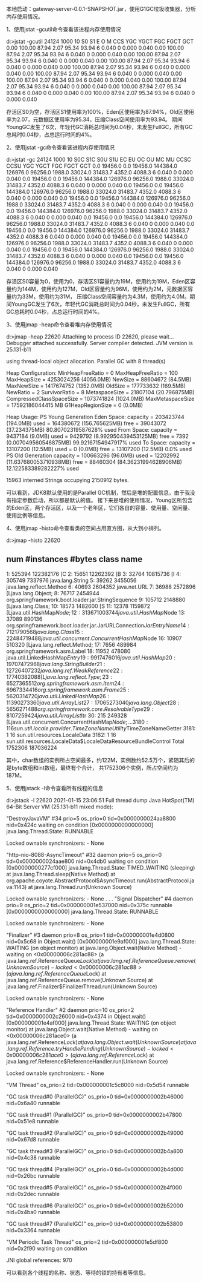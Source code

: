 本地启动：gateway-server-0.0.1-SNAPSHOT.jar，使用G1GC垃圾收集器，分析内存使用情况。

1、使用jstat -gcutil命令查看该进程内存使用情况

d:\>jstat -gcutil 24124 1000 10
  S0     S1     E      O      M     CCS    YGC     YGCT    FGC    FGCT     GCT
  0.00 100.00  87.94   2.07  95.34  93.94      6    0.040     0    0.000    0.040
  0.00 100.00  87.94   2.07  95.34  93.94      6    0.040     0    0.000    0.040
  0.00 100.00  87.94   2.07  95.34  93.94      6    0.040     0    0.000    0.040
  0.00 100.00  87.94   2.07  95.34  93.94      6    0.040     0    0.000    0.040
  0.00 100.00  87.94   2.07  95.34  93.94      6    0.040     0    0.000    0.040
  0.00 100.00  87.94   2.07  95.34  93.94      6    0.040     0    0.000    0.040
  0.00 100.00  87.94   2.07  95.34  93.94      6    0.040     0    0.000    0.040
  0.00 100.00  87.94   2.07  95.34  93.94      6    0.040     0    0.000    0.040
  0.00 100.00  87.94   2.07  95.34  93.94      6    0.040     0    0.000    0.040
  0.00 100.00  87.94   2.07  95.34  93.94      6    0.040     0    0.000    0.040
  
  存活区S0为空，存活区S1使用率为100%，Eden区使用率为87.94%，Old区使用率为2.07，元数据区使用率为95.34，压缩Class空间使用率为93.94。
  期间YoungGC发生了6次，年轻代GC消耗总时间为0.04秒，未发生FullGC，所有GC总耗时0.04秒，占总运行时间的4%。
  
  2、使用jstat -gc命令查看该进程内存使用情况
  
  d:\>jstat -gc 24124 1000 10
 S0C    S1C    S0U    S1U      EC       EU        OC         OU       MC     MU    CCSC   CCSU   YGC     YGCT    FGC    FGCT     GCT
 0.0   19456.0  0.0   19456.0 144384.0 126976.0  96256.0     1988.0   33024.0 31483.7 4352.0 4088.3      6    0.040   0      0.000    0.040
 0.0   19456.0  0.0   19456.0 144384.0 126976.0  96256.0     1988.0   33024.0 31483.7 4352.0 4088.3      6    0.040   0      0.000    0.040
 0.0   19456.0  0.0   19456.0 144384.0 126976.0  96256.0     1988.0   33024.0 31483.7 4352.0 4088.3      6    0.040   0      0.000    0.040
 0.0   19456.0  0.0   19456.0 144384.0 126976.0  96256.0     1988.0   33024.0 31483.7 4352.0 4088.3      6    0.040   0      0.000    0.040
 0.0   19456.0  0.0   19456.0 144384.0 126976.0  96256.0     1988.0   33024.0 31483.7 4352.0 4088.3      6    0.040   0      0.000    0.040
 0.0   19456.0  0.0   19456.0 144384.0 126976.0  96256.0     1988.0   33024.0 31483.7 4352.0 4088.3      6    0.040   0      0.000    0.040
 0.0   19456.0  0.0   19456.0 144384.0 126976.0  96256.0     1988.0   33024.0 31483.7 4352.0 4088.3      6    0.040   0      0.000    0.040
 0.0   19456.0  0.0   19456.0 144384.0 126976.0  96256.0     1988.0   33024.0 31483.7 4352.0 4088.3      6    0.040   0      0.000    0.040
 0.0   19456.0  0.0   19456.0 144384.0 126976.0  96256.0     1988.0   33024.0 31483.7 4352.0 4088.3      6    0.040   0      0.000    0.040
 0.0   19456.0  0.0   19456.0 144384.0 126976.0  96256.0     1988.0   33024.0 31483.7 4352.0 4088.3      6    0.040   0      0.000    0.040
 
 存活区S0容量为0，使用为0，存活区S1容量约为19M，使用约为19M，Eden区容量约为144M，使用约为127M，Old区容量约为96M，使用约为2M，元数据区容量约为33M，使用约为31M，
 压缩Class空间容量约为4.3M，使用约为4.0M。期间YoungGC发生了6次，年轻代GC消耗总时间为0.04秒，未发生FullGC，所有GC总耗时0.04秒，占总运行时间的4%。
 
 3、使用jmap -heap命令查看堆内存使用情况
 
 d:\>jmap -heap 22620
Attaching to process ID 22620, please wait...
Debugger attached successfully.
Server compiler detected.
JVM version is 25.131-b11

using thread-local object allocation.
Parallel GC with 8 thread(s)

Heap Configuration:
   MinHeapFreeRatio         = 0
   MaxHeapFreeRatio         = 100
   MaxHeapSize              = 4253024256 (4056.0MB)
   NewSize                  = 88604672 (84.5MB)
   MaxNewSize               = 1417674752 (1352.0MB)
   OldSize                  = 177733632 (169.5MB)
   NewRatio                 = 2
   SurvivorRatio            = 8
   MetaspaceSize            = 21807104 (20.796875MB)
   CompressedClassSpaceSize = 1073741824 (1024.0MB)
   MaxMetaspaceSize         = 17592186044415 MB
   G1HeapRegionSize         = 0 (0.0MB)

Heap Usage:
PS Young Generation
Eden Space:
   capacity = 203423744 (194.0MB)
   used     = 164380672 (156.765625MB)
   free     = 39043072 (37.234375MB)
   80.80702319587628% used
From Space:
   capacity = 9437184 (9.0MB)
   used     = 9429792 (8.992950439453125MB)
   free     = 7392 (0.007049560546875MB)
   99.92167154947917% used
To Space:
   capacity = 13107200 (12.5MB)
   used     = 0 (0.0MB)
   free     = 13107200 (12.5MB)
   0.0% used
PS Old Generation
   capacity = 100663296 (96.0MB)
   used     = 12202992 (11.637680053710938MB)
   free     = 88460304 (84.36231994628906MB)
   12.122583389282227% used

15963 interned Strings occupying 2150912 bytes.
 
 可以看到，JDK8默认使用的是Parallel GC机制，然后是堆的配置信息，由于我没有指定参数启动，所以都是默认的值。
 接下来是堆的使用情况，Young区所包含的Eden区，两个存活区，以及一个老年区，它们各自的容量、使用量、空闲量、使用比例等信息。
 
 4、使用jmap -histo命令查看类的空间占用直方图，从大到小排列。
 
 d:\>jmap -histo 22620

 num     #instances         #bytes  class name
----------------------------------------------
   1:        525394      122382176  [C
   2:         15651       12262392  [B
   3:         32764       10815736  [I
   4:        305749        7337976  java.lang.String
   5:         39262        3455056  java.lang.reflect.Method
   6:         40693        2604352  java.net.URL
   7:         36988        2572896  [Ljava.lang.Object;
   8:         76717        2454944  org.springframework.boot.loader.jar.StringSequence
   9:        105712        2148880  [Ljava.lang.Class;
  10:         18573        1482600  [S
  11:         12378        1159872  [Ljava.util.HashMap$Node;
  12:         31367        1003744  java.util.HashMap$Node
  13:         37089         890136  org.springframework.boot.loader.jar.JarURLConnection$JarEntryName
  14:          7121         790568  java.lang.Class
  15:         22484         719488  java.util.concurrent.ConcurrentHashMap$Node
  16:         10907         510320  [Ljava.lang.reflect.Method;
  17:          7656         489984  org.springframework.asm.Label
  18:         11952         478080  java.util.LinkedHashMap$Entry
  19:          9917         476016  java.util.HashMap
  20:         19707         472968  java.lang.StringBuilder
  21:         12726         407232  java.lang.ref.WeakReference
  22:         17740         382088  [Ljava.lang.reflect.Type;
  23:          6527         365512  org.springframework.asm.Item
  24:          6967         334416  org.springframework.asm.Frame
  25:          5620         314720  java.util.LinkedHashMap
  26:         11390         273360  java.util.ArrayList
  27:         17065         273040  java.lang.Object
  28:          5656         271488  org.springframework.core.ResolvableType
  29:          8107         259424  java.util.ArrayList$Itr
  30:           215         249328  [Ljava.util.concurrent.ConcurrentHashMap$Node;
 .
 .
 .
3180:             1             16  sun.util.locale.provider.TimeZoneNameUtility$TimeZoneNameGetter
3181:             1             16  sun.util.resources.LocaleData
3182:             1             16  sun.util.resources.LocaleData$LocaleDataResourceBundleControl
Total       1752306      187036224

其中，char数组的实例所占空间最多，约122M，实例数约52.5万个，紧随其后的是byte数组和int数组，最终有个合计，
共1752306个实例，所占空间约为187M。

5、使用jstack -l命令查看所有线程的信息

d:\>jstack -l 22620
2021-01-15 23:06:51
Full thread dump Java HotSpot(TM) 64-Bit Server VM (25.131-b11 mixed mode):

"DestroyJavaVM" #34 prio=5 os_prio=0 tid=0x0000000024aa8800 nid=0x424c waiting on condition [0x0000000000000000]
   java.lang.Thread.State: RUNNABLE

   Locked ownable synchronizers:
        - None

"http-nio-8088-AsyncTimeout" #32 daemon prio=5 os_prio=0 tid=0x0000000024aae800 nid=0x4db0 waiting on condition [0x00000000277cf000]
   java.lang.Thread.State: TIMED_WAITING (sleeping)
        at java.lang.Thread.sleep(Native Method)
        at org.apache.coyote.AbstractProtocol$AsyncTimeout.run(AbstractProtocol.java:1143)
        at java.lang.Thread.run(Unknown Source)

   Locked ownable synchronizers:
        - None
.
.
.
"Signal Dispatcher" #4 daemon prio=9 os_prio=2 tid=0x000000001e537000 nid=0x375c runnable [0x0000000000000000]
   java.lang.Thread.State: RUNNABLE

   Locked ownable synchronizers:
        - None

"Finalizer" #3 daemon prio=8 os_prio=1 tid=0x000000001e4d0800 nid=0x5c68 in Object.wait() [0x000000001e9af000]
   java.lang.Thread.State: WAITING (on object monitor)
        at java.lang.Object.wait(Native Method)
        - waiting on <0x00000006c281ac88> (a java.lang.ref.ReferenceQueue$Lock)
        at java.lang.ref.ReferenceQueue.remove(Unknown Source)
        - locked <0x00000006c281ac88> (a java.lang.ref.ReferenceQueue$Lock)
        at java.lang.ref.ReferenceQueue.remove(Unknown Source)
        at java.lang.ref.Finalizer$FinalizerThread.run(Unknown Source)

   Locked ownable synchronizers:
        - None

"Reference Handler" #2 daemon prio=10 os_prio=2 tid=0x0000000002c26000 nid=0x4374 in Object.wait() [0x000000001e4af000]
   java.lang.Thread.State: WAITING (on object monitor)
        at java.lang.Object.wait(Native Method)
        - waiting on <0x00000006c281ace0> (a java.lang.ref.Reference$Lock)
        at java.lang.Object.wait(Unknown Source)
        at java.lang.ref.Reference.tryHandlePending(Unknown Source)
        - locked <0x00000006c281ace0> (a java.lang.ref.Reference$Lock)
        at java.lang.ref.Reference$ReferenceHandler.run(Unknown Source)

   Locked ownable synchronizers:
        - None

"VM Thread" os_prio=2 tid=0x000000001c5c8000 nid=0x5d54 runnable

"GC task thread#0 (ParallelGC)" os_prio=0 tid=0x0000000002b46000 nid=0x6a40 runnable

"GC task thread#1 (ParallelGC)" os_prio=0 tid=0x0000000002b47800 nid=0x51e8 runnable

"GC task thread#2 (ParallelGC)" os_prio=0 tid=0x0000000002b49000 nid=0x67d8 runnable

"GC task thread#3 (ParallelGC)" os_prio=0 tid=0x0000000002b4a800 nid=0x4c38 runnable

"GC task thread#4 (ParallelGC)" os_prio=0 tid=0x0000000002b4d000 nid=0x26bc runnable

"GC task thread#5 (ParallelGC)" os_prio=0 tid=0x0000000002b4f000 nid=0x2dec runnable

"GC task thread#6 (ParallelGC)" os_prio=0 tid=0x0000000002b52000 nid=0x4ba0 runnable

"GC task thread#7 (ParallelGC)" os_prio=0 tid=0x0000000002b53800 nid=0x3364 runnable

"VM Periodic Task Thread" os_prio=2 tid=0x000000001e5df800 nid=0x2f90 waiting on condition

JNI global references: 970

可以看到各个线程的名称、状态、等待的锁的持有者等信息。

